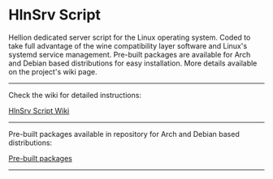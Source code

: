 # HlnSrv Script

Hellion dedicated server script for the Linux operating system. Coded to take full advantage of the wine compatibility layer software and Linux's systemd service management. Pre-built packages are available for Arch and Debian based distributions for easy installation. More details available on the project's wiki page.

---

Check the wiki for detailed instructions:

[HlnSrv Script Wiki](../../wikis)

-------------------------

Pre-built packages available in repository for Arch and Debian based distributions:

[Pre-built packages](https://github.com/7thCore/pkg-repo)

-------------------------

